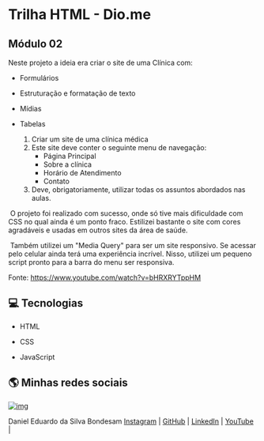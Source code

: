 # Trilha HTML - Dio.me
## Módulo 02

Neste projeto a ideia era criar o site de uma Clínica com:

- Formulários

- Estruturação e formatação de texto

- Mídias

- Tabelas

  

  1. Criar um site de uma clínica médica
  2. Este site deve conter o seguinte menu de navegação:
     - Página Principal
     - Sobre a clínica
     - Horário de Atendimento
     - Contato
  3. Deve, obrigatoriamente, utilizar todas os assuntos abordados nas aulas.

​	O projeto foi realizado com sucesso, onde só tive mais dificuldade com CSS no qual ainda é um ponto fraco. Estilizei bastante o site com cores agradáveis e usadas em outros sites da área de saúde.

​	Também utilizei um "Media Query" para ser um site responsivo. Se acessar pelo celular ainda terá uma experiência incrível. Nisso, utilizei um pequeno script pronto para a barra do menu ser responsiva.

Fonte: https://www.youtube.com/watch?v=bHRXRYTppHM



## 💻 Tecnologias

- HTML

- CSS

- JavaScript

  

## 🌎 Minhas redes sociais

[![img](https://avatars.githubusercontent.com/u/75639305?s=400&u=f7a4a186e5305cf39b53c3baeef1bc0bc0402b83&v=4)](https://avatars.githubusercontent.com/u/75639305?s=400&u=f7a4a186e5305cf39b53c3baeef1bc0bc0402b83&v=4)

Daniel Eduardo da Silva Bondesam
[Instagram](https://www.instagram.com/daniel.bondesam/) | [GitHub](https://github.com/danielbondesam) | [LinkedIn](https://www.linkedin.com/in/daniel-bondesam/) | [YouTube](https://www.youtube.com/c/DanielBondesam) |